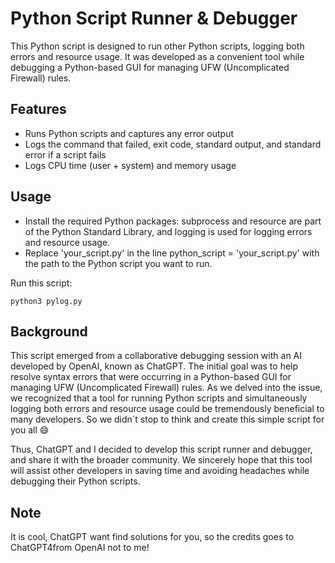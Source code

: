# Python Script Runner & Debugger
This Python script is designed to run other Python scripts, logging both errors and resource usage. It was developed as a convenient tool while debugging a Python-based GUI for managing UFW (Uncomplicated Firewall) rules.

## Features
- Runs Python scripts and captures any error output
- Logs the command that failed, exit code, standard output, and standard error if a script fails
- Logs CPU time (user + system) and memory usage
## Usage
- Install the required Python packages: subprocess and resource are part of the Python Standard Library, and logging is used for logging errors and resource usage.
- Replace 'your_script.py' in the line python_script = 'your_script.py' with the path to the Python script you want to run.

Run this script: 
```shell
python3 pylog.py
```
## Background
This script emerged from a collaborative debugging session with an AI developed by OpenAI, known as ChatGPT. The initial goal was to help resolve syntax errors that were occurring in a Python-based GUI for managing UFW (Uncomplicated Firewall) rules. As we delved into the issue, we recognized that a tool for running Python scripts and simultaneously logging both errors and resource usage could be tremendously beneficial to many developers. So we didn`t stop to think and create this simple script for you all 😄 

Thus, ChatGPT and I decided to develop this script runner and debugger, and share it with the broader community. We sincerely hope that this tool will assist other developers in saving time and avoiding headaches while debugging their Python scripts.

## Note 
It is cool, ChatGPT want find solutions for you, so the credits goes to ChatGPT4from OpenAI not to me!
